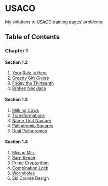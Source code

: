 # USACO

My solutions to [USACO training pages’](train.usaco.org) problems.

## Table of Contents

### Chapter 1

#### Section 1.2

1. [Your Ride Is Here](ride.py)
1. [Greedy Gift Givers](gift1.py)
1. [Friday the Thirteenth](friday.py)
1. [Broken Necklace](beads.py)

#### Section 1.3

1. [Milking Cows](milk2.py)
1. [Transformations](transform.py)
1. [Name That Number](namenum.py)
1. [Palindromic Squares](palsquare.py)
1. [Dual Palindromes](dualpal.py)

#### Section 1.4

1. [Mixing Milk](milk.py)
1. [Barn Repair](barn1.py)
1. [Prime Cryptarithm](crypt1.py)
1. [Combination Lock](combo.py)
1. [Wormholes](wormhole.py)
1. Ski Course Design
